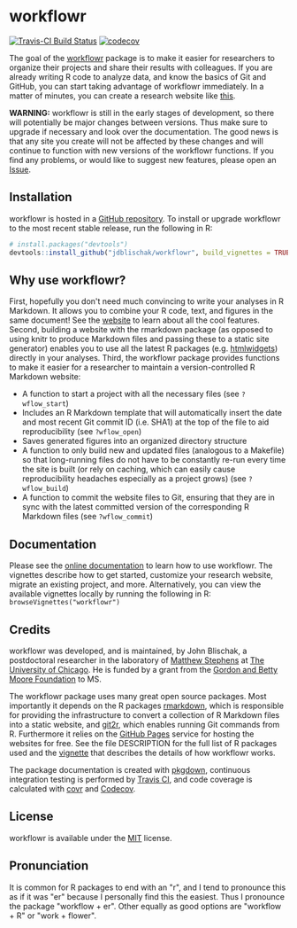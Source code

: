 # workflowr

[![Travis-CI Build Status](https://travis-ci.org/jdblischak/workflowr.svg?branch=dev)](https://travis-ci.org/jdblischak/workflowr)
[![codecov](https://codecov.io/gh/jdblischak/workflowr/branch/dev/graph/badge.svg)](https://codecov.io/gh/jdblischak/workflowr)

The goal of the [workflowr][] package is to make it easier for researchers to 
organize their projects and share their results with colleagues. If you are 
already writing R code to analyze data, and know the basics of Git and GitHub, 
you can start taking advantage of workflowr immediately. In a matter of minutes,
you can create a research website like [this][demo01].

**WARNING:** workflowr is still in the early stages of development, so there 
will potentially be major changes between versions. Thus make sure to upgrade if
necessary and look over the documentation. The good news is that any site you 
create will not be affected by these changes and will continue to function with 
new versions of the workflowr functions. If you find any problems, or would like
to suggest new features, please open an [Issue][issues].

[workflowr]: https://jdblischak.github.io/workflowr/
[demo01]: https://jdblischak.github.io/workflowr-demo01/
[issues]: https://github.com/jdblischak/workflowr/issues

## Installation

workflowr is hosted in a [GitHub repository][repo]. To install or upgrade 
workflowr to the most recent stable release, run the following in R:

```r
# install.packages("devtools") 
devtools::install_github("jdblischak/workflowr", build_vignettes = TRUE)
```

[repo]: https://github.com/jdblischak/workflowr

## Why use workflowr?

First, hopefully you don't need much convincing to write your analyses in R 
Markdown. It allows you to combine your R code, text, and figures in the same 
document! See the [website][rmarkdown] to learn about all the cool features. 
Second, building a website with the rmarkdown package (as opposed to using knitr
to produce Markdown files and passing these to a static site generator) enables
you to use all the latest R packages (e.g. [htmlwidgets][]) directly in your
analyses. Third, the workflowr package provides functions to make it easier for
a researcher to maintain a version-controlled R Markdown website:

* A function to start a project with all the necessary files (see `?wflow_start`)
* Includes an R Markdown template that will automatically insert the date and most recent Git commit ID (i.e. SHA1) at the top of the file to aid reproducibility (see `?wflow_open`)
* Saves generated figures into an organized directory structure
* A function to only build new and updated files (analogous to a Makefile) so that long-running files do not have to be constantly re-run every time the site is built (or rely on caching, which can easily cause reproducibility headaches especially as a project grows) (see `?wflow_build`)
* A function to commit the website files to Git, ensuring that they are in sync with the latest committed version of the corresponding R Markdown files (see `?wflow_commit`)

[htmlwidgets]: http://www.htmlwidgets.org/

## Documentation

Please see the [online documentation][workflowr] to learn how to use workflowr. 
The vignettes describe how to get started, customize your research website, 
migrate an existing project, and more. Alternatively, you can view the available
vignettes locally by running the following in R: `browseVignettes("workflowr")`

## Credits

workflowr was developed, and is maintained, by John Blischak, a postdoctoral 
researcher in the laboratory of [Matthew Stephens][stephens] at [The University 
of Chicago][uchicago]. He is funded by a grant from the [Gordon and Betty Moore 
Foundation][moore] to MS.

The workflowr package uses many great open source packages. Most importantly it 
depends on the R packages [rmarkdown][], which is responsible for providing the 
infrastructure to convert a collection of R Markdown files into a static 
website, and [git2r][], which enables running Git commands from R. Furthermore 
it relies on the [GitHub Pages][] service for hosting the websites for free. See
the file DESCRIPTION for the full list of R packages used and the 
[vignette][vig-details] that describes the details of how workflowr works.

The package documentation is created with [pkgdown][], continuous integration 
testing is performed by [Travis CI][travis], and code coverage is calculated
with [covr][] and [Codecov][].

[stephens]: http://stephenslab.uchicago.edu/
[uchicago]: http://www.uchicago.edu/
[moore]: https://www.moore.org/
[rmarkdown]: http://rmarkdown.rstudio.com/
[git2r]: https://cran.r-project.org/web/packages/git2r/index.html
[GitHub Pages]: https://pages.github.com/
[vig-details]: https://jdblischak.github.io/workflowr/docs/articles/how-it-works.html
[pkgdown]: http://hadley.github.io/pkgdown/
[travis]: https://travis-ci.org/
[covr]: https://github.com/jimhester/covr
[Codecov]: https://codecov.io/

## License

workflowr is available under the [MIT][] license.

[MIT]: https://opensource.org/licenses/mit-license.php

## Pronunciation

It is common for R packages to end with an "r", and I tend to pronounce this as 
if it was "er" because I personally find this the easiest. Thus I pronounce the 
package "workflow + er". Other equally as good options are "workflow + R" or
"work + flower".
